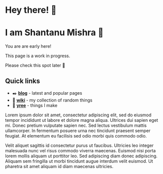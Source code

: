 # Hey there! 👋
# I am Shantanu Mishra 🌻

You are are early here!

This page is a work in progress.

Please check this spot later 🤗

## Quick links
- ✒️ **[blog](blog)** - latest and popular pages
- 📖 **[wiki](wiki)** - my collection of random things
- 🌱 **[yree](https://yree.io)** - things I make

Lorem ipsum dolor sit amet, consectetur adipiscing elit, sed do eiusmod tempor incididunt ut labore et dolore magna aliqua. Ultrices dui sapien eget mi. Donec pretium vulputate sapien nec. Sed lectus vestibulum mattis ullamcorper. In fermentum posuere urna nec tincidunt praesent semper feugiat. At elementum eu facilisis sed odio morbi quis commodo odio. 

Velit aliquet sagittis id consectetur purus ut faucibus. Ultricies leo integer malesuada nunc vel risus commodo viverra maecenas. Euismod nisi porta lorem mollis aliquam ut porttitor leo. Sed adipiscing diam donec adipiscing. Aliquam sem fringilla ut morbi tincidunt augue interdum velit euismod. Ut pharetra sit amet aliquam id diam maecenas ultricies.
